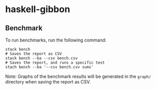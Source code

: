 # haskell-gibbon

## Benchmark

To run benchmarks, run the following command:

```
stack bench
# Saves the report as CSV
stack bench --ba --csv bench.csv
# Saves the report, and runs a specific test
stach bench --ba '--csv bench.csv sums'
```

Note: Graphs of the benchmark results will be generated in the `graph/` directory when saving the report as CSV.

